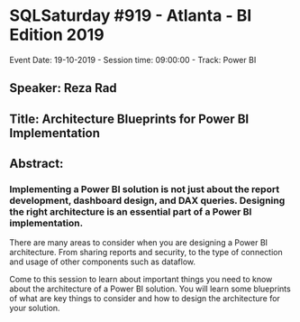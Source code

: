 # SQLSaturday #919 - Atlanta - BI Edition 2019
Event Date: 19-10-2019 - Session time: 09:00:00 - Track: Power BI
## Speaker: Reza Rad
## Title: Architecture Blueprints for Power BI Implementation
## Abstract:
### Implementing a Power BI solution is not just about the report development, dashboard design, and DAX queries. Designing the right architecture is an essential part of a Power BI implementation.

There are many areas to consider when you are designing a Power BI architecture. From sharing reports and security, to the type of connection and usage of other components such as dataflow.

Come to this session to learn about important things you need to know about the architecture of a Power BI solution. You will learn some blueprints of what are key things to consider and how to design the architecture for your solution.
